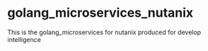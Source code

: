 # golang_microservices_nutanix
This is the golang_microservices for nutanix produced for develop intelligence 
